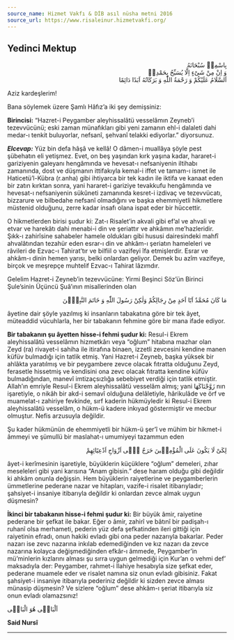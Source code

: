 ```yaml
---
source_name: Hizmet Vakfı & DİB asıl nüsha metni 2016
source_url: https://www.risaleinur.hizmetvakfi.org/
---
```

## Yedinci Mektup
<p class="arabic" dir="rtl">بِاسْمِهٖ سُبْحَانَهُ<br/> وَ اِنْ مِنْ شَىْءٍ اِلَّا يُسَبِّحُ بِحَمْدِهٖ<br/>اَلسَّلَامُ عَلَيْكُمْ وَ رَحْمَةُ اللّٰهِ وَ بَرَكَاتُهُ اَبَدًا دَائِمًا</p>

Aziz kardeşlerim!

Bana söylemek üzere Şamlı Hâfız’a iki şey demişsiniz:

**Birincisi:** “Hazret-i Peygamber aleyhissalâtü vesselâmın Zeyneb’i tezevvücünü; eski zaman münafıkları gibi yeni zamanın ehl-i dalaleti dahi medar-ı tenkit buluyorlar, nefsanî, şehvanî telakki ediyorlar.” diyorsunuz.

***Elcevap:*** Yüz bin defa hâşâ ve kellâ! O dâmen-i muallâya şöyle pest şübehatın eli yetişmez. Evet, on beş yaşından kırk yaşına kadar, hararet-i gariziyenin galeyanı hengâmında ve hevesat-ı nefsaniyenin iltihabı zamanında, dost ve düşmanın ittifakıyla kemal-i iffet ve tamam-ı ismet ile Haticetü’l-Kübra (r.anha) gibi ihtiyarca bir tek kadın ile iktifa ve kanaat eden bir zatın kırktan sonra, yani hararet-i gariziye tevakkufu hengâmında ve hevesat-ı nefsaniyenin sükûneti zamanında kesret-i izdivaç ve tezevvücatı, bizzarure ve bilbedahe nefsanî olmadığını ve başka ehemmiyetli hikmetlere müstenid olduğunu, zerre kadar insafı olana ispat eder bir hüccettir.

O hikmetlerden birisi şudur ki: Zat-ı Risalet’in akvali gibi ef’al ve ahvali ve etvar ve harekâtı dahi menabi-i din ve şeriattır ve ahkâmın me’hazleridir. Şıkk-ı zahirîsine sahabeler hamele oldukları gibi hususi dairesindeki mahfî ahvalâtından tezahür eden esrar-ı din ve ahkâm-ı şeriatın hameleleri ve râvileri de Ezvac-ı Tahirat’tır ve bilfiil o vazifeyi îfa etmişlerdir. Esrar ve ahkâm-ı dinin hemen yarısı, belki onlardan geliyor. Demek bu azîm vazifeye, birçok ve meşrepçe muhtelif Ezvac-ı Tahirat lâzımdır.

Gelelim Hazret-i Zeyneb’in tezevvücüne: Yirmi Beşinci Söz’ün Birinci Şule’sinin Üçüncü Şuâ’ının misallerinden olan

<p class="arabic" dir="rtl">مَا كَانَ مُحَمَّدٌ اَبَٓا اَحَدٍ مِنْ رِجَالِكُمْ وَلٰكِنْ رَسُولَ اللّٰهِ وَ خَاتَمَ النَّبِيّٖنَ</p>

âyetine dair şöyle yazılmış ki insanların tabakatına göre bir tek âyet, müteaddid vücuhlarla, her bir tabakanın fehmine göre bir mana ifade ediyor.

**Bir tabakanın şu âyetten hisse-i fehmi şudur ki:** 
Resul-i Ekrem aleyhissalâtü vesselâmın hizmetkârı veya “oğlum” hitabına mazhar olan Zeyd (ra) rivayet-i sahiha ile itirafına binaen, izzetli zevcesini kendine manen küfüv bulmadığı için tatlik etmiş. Yani Hazret-i Zeyneb, başka yüksek bir ahlâkta yaratılmış ve bir peygambere zevce olacak fıtratta olduğunu Zeyd, ferasetle hissetmiş ve kendisini ona zevc olacak fıtratta kendine küfüv bulmadığından, manevî imtizaçsızlığa sebebiyet verdiği için tatlik etmiştir. Allah’ın emriyle Resul-i Ekrem aleyhissalâtü vesselâm almış; yani <span class="arabic" dir="rtl">زَوَّجْنَاكَهَا</span> nın işaretiyle, o nikâh bir akd-i semavî olduğuna delâletiyle, hârikulâde ve örf ve muamelat-ı zahiriye fevkinde, sırf kaderin hükmüyledir ki Resul-i Ekrem aleyhissalâtü vesselâm, o hükm-ü kadere inkıyad göstermiştir ve mecbur olmuştur. Nefis arzusuyla değildir.

Şu kader hükmünün de ehemmiyetli bir hükm-ü şer’î ve mühim bir hikmet-i âmmeyi ve şümullü bir maslahat-ı umumiyeyi tazammun eden 

<p class="arabic" dir="rtl">لِكَىْ لَا يَكُونَ عَلَى الْمُؤْمِنٖينَ حَرَجٌ فٖٓى اَزْوَاجِ اَدْعِيَٓائِهِمْ</p>

âyet-i kerîmesinin işaretiyle, büyüklerin küçüklere “oğlum” demeleri, zıhar meseleleri gibi yani karısına “Anam gibisin.” dese haram olduğu gibi değildir ki ahkâm onunla değişsin. Hem büyüklerin raiyetlerine ve peygamberlerin ümmetlerine pederane nazar ve hitapları, vazife-i risalet itibarıyladır; şahsiyet-i insaniye itibarıyla değildir ki onlardan zevce almak uygun düşmesin?

**İkinci bir tabakanın hisse-i fehmi şudur ki:** 
Bir büyük âmir, raiyetine pederane bir şefkat ile bakar. Eğer o âmir, zahirî ve bâtınî bir padişah-ı ruhanî olsa merhameti, pederin yüz defa şefkatinden ileri gittiği için raiyetinin efradı, onun hakiki evladı gibi ona peder nazarıyla bakarlar. Peder nazarı ise zevc nazarına inkılab edemediğinden ve kız nazarı da zevce nazarına kolayca değişmediğinden efkâr-ı âmmede, Peygamber’in mü’minlerin kızlarını alması şu sırra uygun gelmediği için Kur’an o vehmi def’ maksadıyla der: Peygamber, rahmet-i İlahiye hesabıyla size şefkat eder, pederane muamele eder ve risalet namına siz onun evladı gibisiniz. Fakat şahsiyet-i insaniye itibarıyla pederiniz değildir ki sizden zevce alması münasip düşmesin? Ve sizlere “oğlum” dese ahkâm-ı şeriat itibarıyla siz onun evladı olamazsınız!

<span class="arabic" dir="rtl">اَلْبَاقٖى هُوَ الْبَاقٖى</span>

**Said Nursî**

***

